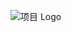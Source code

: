 ![项目 Logo]([assets/logo.png](https://github.com/beuzhi/socialize/blob/main/mmqrcode1740040034994.png?raw=true))
